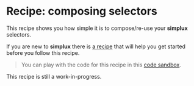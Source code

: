 # Recipe: composing selectors

This recipe shows you how simple it is to compose/re-use your **simplux** selectors.

If you are new to **simplux** there is [a recipe](../../basics/getting-started#readme) that will help you get started before you follow this recipe.

> You can play with the code for this recipe in this [code sandbox](https://codesandbox.io/s/github/MrWolfZ/simplux/tree/master/recipes/advanced/composing-selectors).

This recipe is still a work-in-progress.

